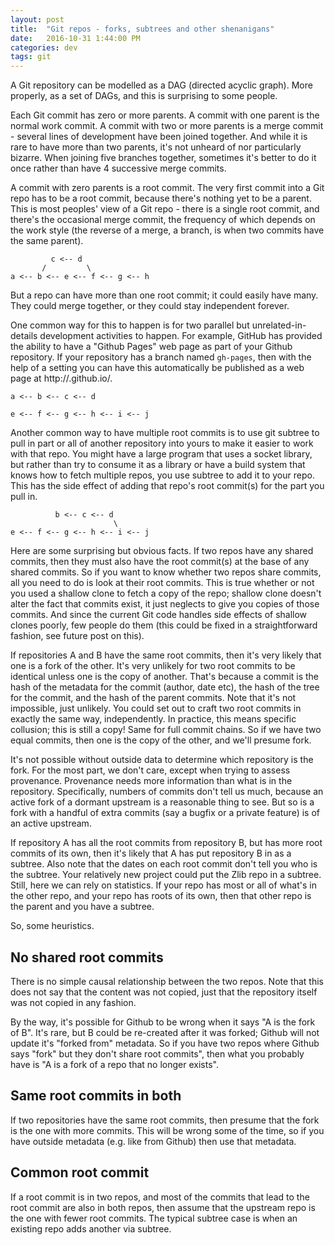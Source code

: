 ```yaml
---
layout: post
title:  "Git repos - forks, subtrees and other shenanigans"
date:   2016-10-31 1:44:00 PM
categories: dev
tags: git
---
```


A Git repository can be modelled as a DAG (directed acyclic graph). More properly, as a set of DAGs,
and this is surprising to some people.

Each Git commit has zero or more parents. A commit with one parent is the normal work commit. A commit
with two or more parents is a merge commit - several lines of development have been joined together.
And while it is rare to have more than two parents, it's not unheard of nor particularly bizarre. When
joining five branches together, sometimes it's better to do it once rather than have 4 successive
merge commits.

A commit with zero parents is a root commit. The very first commit into a Git repo has to be a root
commit, because there's nothing yet to be a parent. This is most peoples' view of a Git repo - there
is a single root commit, and there's the occasional merge commit, the frequency of which depends on
the work style (the reverse of a merge, a branch, is when two commits have the same parent).

             c <-- d
           /         \
    a <-- b <-- e <-- f <-- g <-- h

But a repo can have more than one root commit; it could easily have many. They could merge together, or
they could stay independent forever.

One common way for this to happen is for two parallel but unrelated-in-details development
activities to happen. For example, GitHub has provided the ability to have a "Github Pages" web page
as part of your Github repository. If your repository has a branch named `gh-pages`, then with the
help of a setting you can have this automatically be published as a web page at
http://<username>.github.io/<repository>.

    a <-- b <-- c <-- d
    
    e <-- f <-- g <-- h <-- i <-- j

Another common way to have multiple root commits is to use git subtree to pull in part or all of
another repository into yours to make it easier to work with that repo. You might have a large program
that uses a socket library, but rather than try to consume it as a library or have a build system that
knows how to fetch multiple repos, you use subtree to add it to your repo. This has the side effect
of adding that repo's root commit(s) for the part you pull in.

              b <-- c <-- d
                           \
    e <-- f <-- g <-- h <-- i <-- j

Here are some surprising but obvious facts. If two repos have any shared commits, then they must also
have the root commit(s) at the base of any shared commits. So if you want to know whether two repos
share commits, all you need to do is look at their root commits. This is true whether or not you used
a shallow clone to fetch a copy of the repo; shallow clone doesn't alter the fact that commits exist,
it just neglects to give you copies of those commits. And since the current Git code handles side
effects of shallow clones poorly, few people do them (this could be fixed in a straightforward fashion,
see future post on this).

If repositories A and B have the same root commits, then it's very likely that one is a fork of the
other. It's very unlikely for two root commits to be identical unless one is the copy of another. That's
because a commit is the hash of the metadata for the commit (author, date etc), the hash of the tree for
the commit, and the hash of the parent commits. Note that it's not impossible, just unlikely. You could
set out to craft two root commits in exactly the same way, independently. In practice, this means specific
collusion; this is still a copy! Same for full commit chains. So if we have two equal commits, then one
is the copy of the other, and we'll presume fork.

It's not possible without outside data to determine which repository is the fork. For the most part,
we don't care, except when trying to assess provenance. Provenance needs more information than what is
in the repository. Specifically, numbers of commits don't tell us much, because an active fork of a
dormant upstream is a reasonable thing to see. But so is a fork with a handful of extra commits (say
a bugfix or a private feature) is of an active upstream.

If repository A has all the root commits from repository B, but has more root commits of its own, then
it's likely that A has put repository B in as a subtree. Also note that the dates on each root commit
don't tell you who is the subtree. Your relatively new project could put the Zlib repo in a subtree.
Still, here we can rely on statistics. If your repo has most or all of what's in the other repo, and
your repo has roots of its own, then that other repo is the parent and you have a subtree.

So, some heuristics.

## No shared root commits

There is no simple causal relationship between the two repos. Note that this does not say that the
content was not copied, just that the repository itself was not copied in any fashion.

By the way, it's possible for Github to be wrong when it says "A is the fork of B". It's rare, but B
could be re-created after it was forked; Github will not update it's "forked from" metadata. So
if you have two repos where Github says "fork" but they don't share root commits", then what you
probably have is "A is a fork of a repo that no longer exists".

## Same root commits in both

If two repositories have the same root commits, then presume that the fork is the one with more
commits. This will be wrong some of the time, so if you have outside metadata (e.g. like from Github)
then use that metadata.

## Common root commit

If a root commit is in two repos, and most of the commits that lead to the root commit are also
in both repos, then assume that the upstream repo is the one with fewer root commits. The typical
subtree case is when an existing repo adds another via subtree.
